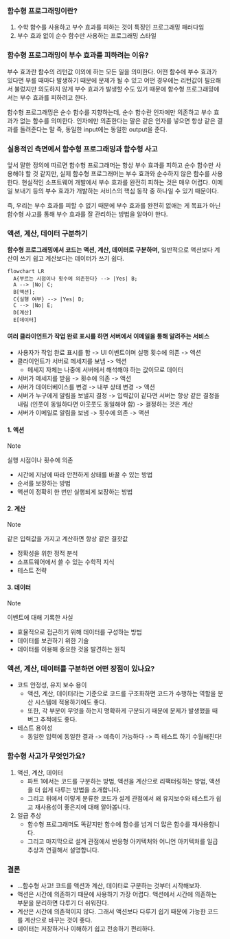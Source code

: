 ### 함수형 프로그래밍이란?

1. 수학 함수를 사용하고 부수 효과를 피하는 것이 특징인 프로그래밍 패러다임
2. 부수 효과 없이 순수 함수만 사용하는 프로그래밍 스타일

### 함수형 프로그래밍이 부수 효과를 피하려는 이유?

부수 효과란 함수의 리턴값 이외에 하는 모든 일을 의미한다.
어떤 함수에 부수 효과가 있다면 부를 때마다 발생하기 때문에 문제가 될 수 있고
어떤 경우에는 리턴값이 필요해서 불렀지만 의도하지 않게 부수 효과가 발생할 수도 있기 때문에 함수형 프로그래밍에서는 부수 효과를 피하려고 한다.

함수형 프로그래밍은 순수 함수를 지향하는데, 순수 함수란 인자에만 의존하고 부수 효과가 없는 함수를 의미한다.
인자에만 의존한다는 말은 같은 인자를 넣으면 항상 같은 결과를 돌려준다는 말 즉, 동일한 input에는 동일한 output을 준다.

### 실용적인 측면에서 함수형 프로그래밍과 함수형 사고

앞서 말한 정의에 따르면 함수형 프로그래머는 항상 부수 효과를 피하고 순수 함수만 사용해야 할 것 같지만, 실제 함수형 프로그래머는 부수 효과와 순수하지 않은 함수를 사용한다.
현실적인 소프트웨어 개발에서 부수 효과를 완전히 피하는 것은 매우 어렵다. 이메일 보내기 등의 부수 효과가 개발하는 서비스의 핵심 동작 중 하나일 수 있기 때문이다.

즉, 우리는 부수 효과를 피할 수 없기 때문에 부수 효과를 완전히 없애는 게 목표가 아닌 함수형 사고를 통해 부수 효과를 잘 관리하는 방법을 알아야 한다.

### 액션, 계산, 데이터 구분하기

**함수형 프로그래밍에서 코드는 액션, 계산, 데이터로 구분하며,** 일반적으로 액션보다 계산이 쓰기 쉽고 계산보다는 데이터가 쓰기 쉽다.

```mermaid
flowchart LR
  A{부르는 시점이나 횟수에 의존한다} --> |Yes| B;
  A --> |No| C;
  B[액션];
  C{실행 여부} --> |Yes| D;
  C --> |No| E;
  D[계산]
  E[데이터]
```

#### 여러 클라이언트가 작업 완료 표시를 하면 서버에서 이메일을 통해 알려주는 서비스

- 사용자가 작업 완료 표시를 함 -> UI 이벤트이며 실행 횟수에 의존 -> 액션
- 클라이언트가 서버로 메세지를 보냄 -> 액션
  - 메세지 자체는 나중에 서버에서 해석해야 하는 값이므로 데이터
- 서버가 메세지를 받음 -> 횟수에 의존 -> 액션
- 서버가 데이터베이스를 변경 -> 내부 상태 변경 -> 액션
- 서버가 누구에게 알림을 보낼지 결정 -> 입력값이 같다면 서버는 항상 같은 결정을 내림 (인풋이 동일하다면 아웃풋도 동일해야 함) -> 결정하는 것은 계산
- 서버가 이메일로 알림을 보냄 -> 횟수에 의존 -> 액션

#### 1. 액션

> [!NOTE]
> 실행 시점이나 횟수에 의존

- 시간에 지남에 따라 안전하게 상태를 바꿀 수 있는 방법
- 순서를 보장하는 방법
- 액션이 정확히 한 번만 실행되게 보장하는 방법

#### 2. 계산

> [!NOTE]
> 같은 입력값을 가지고 계산하면 항상 같은 결괏값

- 정확성을 위한 정적 분석
- 소프트웨어에서 쓸 수 있는 수학적 지식
- 테스트 전략

#### 3. 데이터

> [!NOTE]
> 이벤트에 대해 기록한 사실

- 효율적으로 접근하기 위해 데이터를 구성하는 방법
- 데이터를 보관하기 위한 기술
- 데이터를 이용해 중요한 것을 발견하는 원칙

### 액션, 계산, 데이터를 구분하면 어떤 장점이 있나요?

- 코드 안정성, 유지 보수 용이
  - 액션, 계산, 데이터라는 기준으로 코드를 구조화하면 코드가 수행하는 역할을 분산 시스템에 적용하기에도 좋다.
  - 또한, 각 부분이 무엇을 하는지 명확하게 구분되기 때문에 문제가 발생했을 때 버그 추적에도 좋다.
- 테스트 용이성
  - 동일한 입력에 동일한 결과 -> 예측이 가능하다 -> 즉 테스트 하기 수월해진다!

### 함수형 사고가 무엇인가요?

1. 액션, 계산, 데이터
   - 파트 1에서는 코드를 구분하는 방법, 액션을 계산으로 리팩터링하는 방법, 액션을 더 쉽게 다루는 방법을 소개합니다.
   - 그리고 뒤에서 이렇게 분류한 코드가 설계 관점에서 왜 유지보수와 테스트가 쉽고 재사용성이 좋은지에 대해 알아봅니다.
2. 일급 추상
   - 함수형 프로그래머도 똑같지만 함수에 함수를 넘겨 더 많은 함수를 재사용합니다.
   - 그리고 마지막으로 설계 관점에서 반응형 아키텍처와 어니언 아키텍처를 일급 추상과 연결해서 설명합니다.

### 결론

- ...함수형 사고! 코드를 액션과 계산, 데이터로 구분하는 것부터 시작해보자.
- 액션은 시간에 의존하기 때문에 사용하기 가장 어렵다. 액션에서 시간에 의존하는 부분을 분리하면 다루기 더 쉬워진다.
- 계산은 시간에 의존적이지 않다. 그래서 액션보다 다루기 쉽기 때문에 가능한 코드를 계산으로 바꾸는 것이 좋다.
- 데이터는 저장하거나 이해하기 쉽고 전송하기 편리하다.
